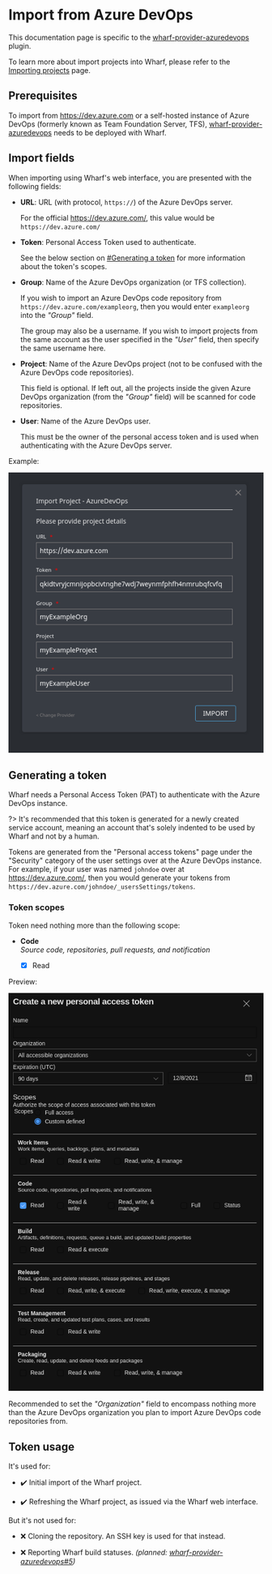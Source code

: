 # Import from Azure DevOps

This documentation page is specific to the
[wharf-provider-azuredevops](https://github.com/iver-wharf/wharf-provider-azuredevops)
plugin.

To learn more about import projects into Wharf, please refer to the
[Importing projects](tutorials/import-projects/) page.

## Prerequisites

To import from <https://dev.azure.com> or a self-hosted instance of
Azure DevOps (formerly known as Team Foundation Server, TFS),
[wharf-provider-azuredevops](https://github.com/iver-wharf/wharf-provider-azuredevops)
needs to be deployed with Wharf.

## Import fields

<!-- panels:start -->

<!-- div:left-panel -->

When importing using Wharf's web interface, you are presented with the
following fields:

- **URL**: URL (with protocol, `https://`) of the Azure DevOps server.

  For the official <https://dev.azure.com/>, this value would be
  `https://dev.azure.com/`

- **Token**: Personal Access Token used to authenticate.

  See the below section on [#Generating a token](#generating-a-token) for more
  information about the token's scopes.

- **Group**: Name of the Azure DevOps organization (or TFS collection).

  If you wish to import an Azure DevOps code repository from
  `https://dev.azure.com/exampleorg`, then you would enter `exampleorg` into
  the *"Group"* field.

  The group may also be a username. If you wish to import projects from the
  same account as the user specified in the *"User"* field, then specify
  the same username here.

- **Project**: Name of the Azure DevOps project (not to be confused with the
  Azure DevOps code repositories).

  This field is optional. If left out, all the projects inside the given
  Azure DevOps organization (from the *"Group"* field) will be scanned for
  code repositories.

- **User**: Name of the Azure DevOps user.
 
  This must be the owner of the personal access token and is used when
  authenticating with the Azure DevOps server.

<!-- div:right-panel -->

Example:

![Screenshot of import modal for Azure DevOps](./wharf-web-import-modal-azuredevops.png)

<!-- panels:end -->

## Generating a token

Wharf needs a Personal Access Token (PAT) to authenticate with the Azure DevOps
instance.

?> It's recommended that this token is generated for a newly created service
account, meaning an account that's solely indented to be used by Wharf and not
by a human.

Tokens are generated from the "Personal access tokens" page under the
"Security" category of the user settings over at the Azure DevOps instance.
For example, if your user was named `johndoe` over at <https://dev.azure.com/>,
then you would generate your tokens from `https://dev.azure.com/johndoe/_usersSettings/tokens`.

### Token scopes

Token need nothing more than the following scope:

- **Code**\
  *Source code, repositories, pull requests, and notification*

  - [x] Read

Preview:

![Azure DevOps token generation modal](token-scopes-azuredevops.png)

Recommended to set the *"Organization"* field to encompass nothing more than
the Azure DevOps organization you plan to import Azure DevOps code repositories
from.

## Token usage

It's used for:

- :heavy_check_mark: Initial import of the Wharf project.

- :heavy_check_mark: Refreshing the Wharf project, as issued via the Wharf web
  interface.

But it's not used for:

- :x: Cloning the repository. An SSH key is used for that instead.

- :x: Reporting Wharf build statuses.
  *(planned: [wharf-provider-azuredevops#5](https://github.com/iver-wharf/wharf-provider-azuredevops/issues/5))*
